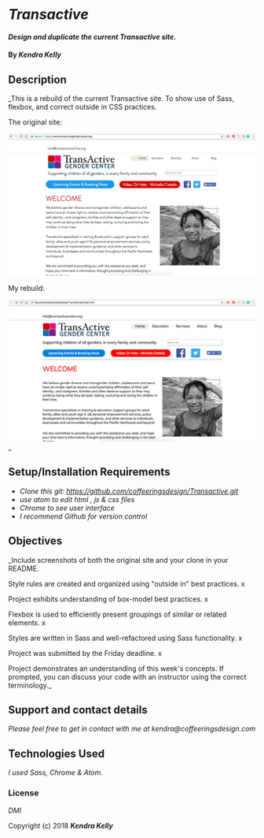 # _Transactive_

#### _Design and duplicate the current Transactive site._

#### By _**Kendra Kelly**_

## Description

_This is a rebuild of the current Transactive site. To show use of Sass, flexbox, and correct outside in CSS practices.

The original site:

![The original site](img/Transactive.png?raw=true "Transactive")

My rebuild:

![My Rebuild](img/rebuild.png?raw=true "My rebuilt of Transactive")
_

## Setup/Installation Requirements

* _Clone this git: https://github.com/coffeeringsdesign/Transactive.git_
* _use atom to edit html , js & css files_
* _Chrome to see user interface_
* _I recommend Github for version control_


## Objectives

_Include screenshots of both the original site and your clone in your README.

Style rules are created and organized using "outside in" best practices. x

Project exhibits understanding of box-model best practices. x

Flexbox is used to efficiently present groupings of similar or related elements. x

Styles are written in Sass and well-refactored using Sass functionality. x

Project was submitted by the Friday deadline. x

Project demonstrates an understanding of this week's concepts. If prompted, you can discuss your code with an instructor using the correct terminology._

## Support and contact details

_Please feel free to get in contact with me at kendra@coffeeringsdesign.com_

## Technologies Used

_I used Sass, Chrome & Atom._

### License

*DMI*

Copyright (c) 2018 **_Kendra Kelly_**
